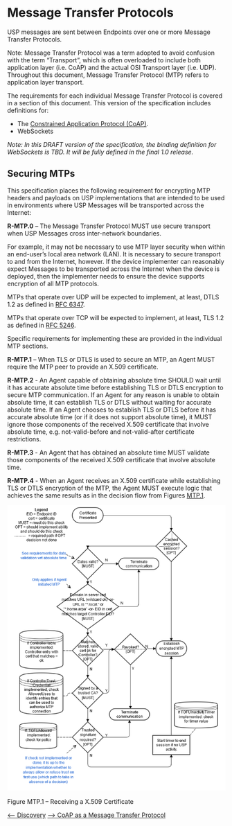 <!-- Reference Links -->
[1]:	https://github.com/BroadbandForum/usp/tree/master/data-model "TR-181 Issue 2 Device Data Model for TR-069"
[2]: https://www.broadband-forum.org/technical/download/TR-069.pdf	"TR-069 Amendment 6	CPE WAN Management Protocol"
[3]:	https://www.broadband-forum.org/technical/download/TR-106_Amendment-8.pdf "TR-106 Amendment 8	Data Model Template for TR-069 Enabled Devices"
[4]:	https://tools.ietf.org/html/rfc7228 "RFC 7228	Terminology for Constrained-Node Networks"
[5]:	https://tools.ietf.org/html/rfc2136	"RFC 2136 Dynamic Updates in the Domain Name System"
[6]:	https://tools.ietf.org/html/rfc3007	"RFC 3007 Secure Domain Name System Dynamic Update"
[7]:	https://tools.ietf.org/html/rfc6763	"RFC 6763 DNS-Based Service Discovery"
[8]:	https://tools.ietf.org/html/rfc6762	"RFC 6762 Multicast DNS"
[9]:	https://tools.ietf.org/html/rfc7252	"RFC 7252 The Constrained Application Protocol (CoAP)"
[10]:	https://tools.ietf.org/html/rfc7390	"RFC 7390 Group Communication for the Constrained Application Protocol (CoAP)"
[11]:	https://tools.ietf.org/html/rfc4033	"RFC 4033 DNS Security Introduction and Requirements"
[12]:	https://developers.google.com/protocol-buffers/docs/proto3 "Protocol Buffers v3	Protocol Buffers Mechanism for Serializing Structured Data Version 3"
[13]: https://regauth.standards.ieee.org/standards-ra-web/pub/view.html#registries "IEEE Registration Authority"
[14]: https://tools.ietf.org/html/rfc4122 "RFC 4122 A Universally Unique IDentifier (UUID) URN Namespace"
[15]: https://tools.ietf.org/html/rfc5280 "RFC 5290 Internet X.509 Public Key Infrastructure Certificate and Certificate Revocation List (CRL) Profile"
[16]: https://tools.ietf.org/html/rfc6818 "RFC 6818 Updates to the Internet X.509 Public Key Infrastructure Certificate and Certificate Revocation List (CRL) Profile"
[17]: https://www.ietf.org/rfc/rfc2234.txt "RFC 2234 Augmented BNF for Syntax Specifications: ABNF"
[18]: https://www.ietf.org/rfc/rfc3986.txt "RFC 3986 Uniform Resource Identifier (URI): Generic Syntax"
[19]: https://www.ietf.org/rfc/rfc2141.txt "RFC 2141 URN Syntax"
[20]: https://www.ietf.org/rfc/rfc5246.txt "The Transport Layer Security (TLS) Protocol Version 1.2"
[21]: https://www.ietf.org/rfc/rfc6347.txt "Datagram Transport Layer Security Version 1.2"
[Conventions]: https://www.ietf.org/rfc/rfc2119.txt "Key words for use in RFCs to Indicate Requirement Levels"

# Message Transfer Protocols

USP messages are sent between Endpoints over one or more Message Transfer Protocols.

Note: Message Transfer Protocol was a term adopted to avoid confusion with the term “Transport”, which is often overloaded to include both application layer (i.e. CoAP) and the actual OSI Transport layer (i.e. UDP). Throughout this document, Message Transfer Protocol (MTP) refers to application layer transport.

The requirements for each individual Message Transfer Protocol is covered in a section of this document. This version of the specification includes definitions for:

*	The [Constrained Application Protocol (CoAP)](./coap/).
* WebSockets

*Note: In this DRAFT version of the specification, the binding definition for WebSockets is TBD. It will be fully defined in the final 1.0 release.*

## Securing MTPs

<a id="securing_mtps" />


This specification places the following requirement for encrypting MTP headers and payloads on USP implementations that are intended to be used in environments where USP Messages will be transported across the Internet:

**R-MTP.0** – The Message Transfer Protocol MUST use secure transport when USP Messages cross inter-network boundaries.

For example, it may not be necessary to use MTP layer security when within an end-user’s local area network (LAN). It is necessary to secure transport to and from the Internet, however. If the device implementer can reasonably expect Messages to be transported across the Internet when the device is deployed, then the implementer needs to ensure the device supports encryption of all MTP protocols.

MTPs that operate over UDP will be expected to implement, at least, DTLS 1.2 as defined in [RFC 6347]( https://tools.ietf.org/html/rfc6347).

MTPs that operate over TCP will be expected to implement, at least, TLS 1.2 as defined in [RFC 5246]( https://tools.ietf.org/html/rfc5246).

Specific requirements for implementing these are provided in the individual MTP sections.

**R-MTP.1** – When TLS or DTLS is used to secure an MTP, an Agent MUST require the MTP peer to provide an X.509 certificate.

**R-MTP.2** - An Agent capable of obtaining absolute time SHOULD wait until it has accurate absolute time before establishing TLS or DTLS encryption to secure MTP communication.  If an Agent for any reason is unable to obtain absolute time, it can establish TLS or DTLS without waiting for accurate absolute time. If an Agent chooses to establish TLS or DTLS before it has accurate absolute time (or if it does not support absolute time), it MUST ignore those components of the received X.509 certificate that involve absolute time, e.g. not-valid-before and not-valid-after certificate restrictions.

**R-MTP.3** - An Agent that has obtained an absolute time MUST validate those components of the received X.509 certificate that involve absolute time.

**R-MTP.4** - When an Agent receives an X.509 certificate while establishing TLS or DTLS encryption of the MTP, the Agent MUST execute logic that achieves the same results as in the decision flow from Figures [MTP.1](#figure-MTP1).

<img src="validate-cert.png" />

Figure MTP.1 – Receiving a X.509 Certificate

<a id='figure-MTP1'/>

[<-- Discovery](../specification/discovery/)
[--> CoAP as a Message Transfer Protocol](../specification/mtp/coap/)

